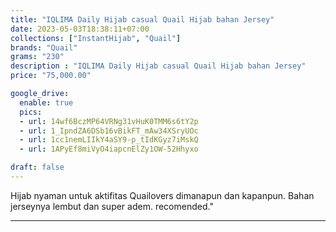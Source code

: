 ```yaml
---
title: "IQLIMA Daily Hijab casual Quail Hijab bahan Jersey"
date: 2023-05-03T18:38:11+07:00
collections: ["InstantHijab", "Quail"]
brands: "Quail"
grams: "230"
description : "IQLIMA Daily Hijab casual Quail Hijab bahan Jersey"
price: "75,000.00"

google_drive:
  enable: true
  pics:
  - url: 14wf6BczMP64VRNg31vHuK0TMM6s6tY2p
  - url: 1_IpndZA6DSb16vBikFT_mAw34XSryUOc
  - url: 1cc1nemLIIkY4aSY9-p_tIdKGyz7iMskQ
  - url: 1APyEf8miVyO4iapcnElZy1OW-52Hhyxo

draft: false
---
```


Hijab nyaman untuk aktifitas Quailovers dimanapun dan kapanpun. Bahan jerseynya lembut dan super adem. recomended."

--------    
 

